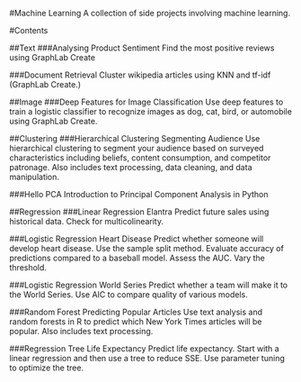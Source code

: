 #Machine Learning
A collection of side projects involving machine learning.

#Contents

##Text
###Analysing Product Sentiment
Find the most positive reviews using GraphLab Create

###Document Retrieval
Cluster wikipedia articles using KNN and tf-idf (GraphLab Create.)

##Image
###Deep Features for Image Classification
Use deep features to train a logistic classifier to recognize images as dog, cat, bird, or automobile using GraphLab Create.

##Clustering
###Hierarchical Clustering Segmenting Audience
Use hierarchical clustering to segment your audience based on surveyed characteristics including beliefs, content consumption, and competitor patronage. Also includes text processing, data cleaning, and data manipulation.

###Hello PCA
Introduction to Principal Component Analysis in Python

##Regression
###Linear Regression Elantra
Predict future sales using historical data. Check for multicolinearity.

###Logistic Regression Heart Disease
Predict whether someone will develop heart disease. Use the sample split method. Evaluate accuracy of predictions compared to a baseball model. Assess the AUC. Vary the threshold.

###Logistic Regression World Series
Predict whether a team will make it to the World Series. Use AIC to compare quality of various models.

###Random Forest Predicting Popular Articles
Use text analysis and random forests in R to predict which New York Times articles will be popular. Also includes text processing.

###Regression Tree Life Expectancy
Predict life expectancy. Start with a linear regression and then use a tree to reduce SSE. Use parameter tuning to optimize the tree. 



 


